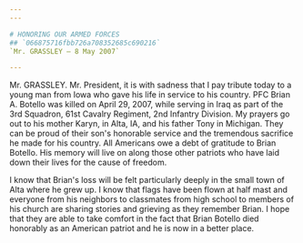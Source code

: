 ```yaml
---
---

# HONORING OUR ARMED FORCES
## `066875716fbb726a708352685c690216`
`Mr. GRASSLEY — 8 May 2007`

---
```



Mr. GRASSLEY. Mr. President, it is with sadness that I pay tribute 
today to a young man from Iowa who gave his life in service to his 
country. PFC Brian A. Botello was killed on April 29, 2007, while 
serving in Iraq as part of the 3rd Squadron, 61st Cavalry Regiment, 2nd 
Infantry Division. My prayers go out to his mother Karyn, in Alta, IA, 
and his father Tony in Michigan. They can be proud of their son's 
honorable service and the tremendous sacrifice he made for his country. 
All Americans owe a debt of gratitude to Brian Botello. His memory will 
live on along those other patriots who have laid down their lives for 
the cause of freedom.

I know that Brian's loss will be felt particularly deeply in the 
small town of Alta where he grew up. I know that flags have been flown 
at half mast and everyone from his neighbors to classmates from high 
school to members of his church are sharing stories and grieving as 
they remember Brian. I hope that they are able to take comfort in the 
fact that Brian Botello died honorably as an American patriot and he is 
now in a better place.
